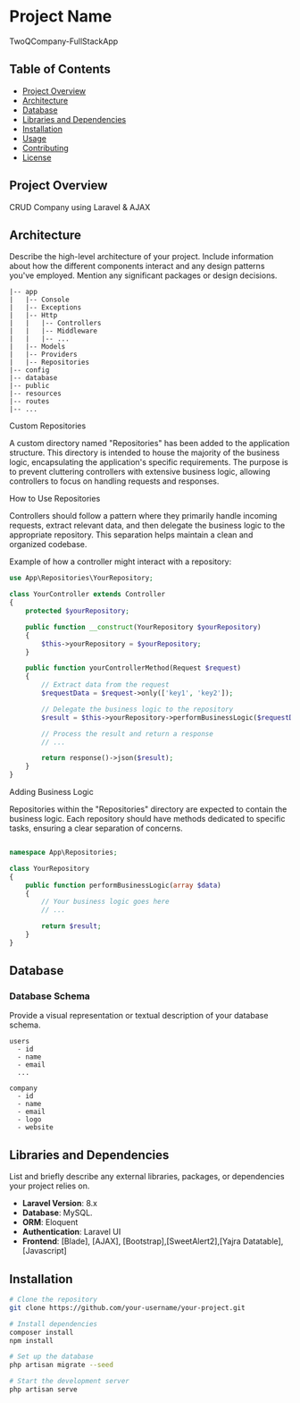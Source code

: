 # Project Name

TwoQCompany-FullStackApp

## Table of Contents

- [Project Overview](#project-overview)
- [Architecture](#architecture)
- [Database](#database)
- [Libraries and Dependencies](#libraries-and-dependencies)
- [Installation](#installation)
- [Usage](#usage)
- [Contributing](#contributing)
- [License](#license)

## Project Overview

CRUD Company using Laravel & AJAX

## Architecture

Describe the high-level architecture of your project. Include information about how the different components interact and any design patterns you've employed. Mention any significant packages or design decisions.

```plaintext
|-- app
|   |-- Console
|   |-- Exceptions
|   |-- Http
|   |   |-- Controllers
|   |   |-- Middleware
|   |   |-- ...
|   |-- Models
|   |-- Providers
|   |-- Repositories
|-- config
|-- database
|-- public
|-- resources
|-- routes
|-- ...
```

 Custom Repositories

A custom directory named "Repositories" has been added to the application structure. This directory is intended to house the majority of the business logic, encapsulating the application's specific requirements. The purpose is to prevent cluttering controllers with extensive business logic, allowing controllers to focus on handling requests and responses.

How to Use Repositories


Controllers should follow a pattern where they primarily handle incoming requests, extract relevant data, and then delegate the business logic to the appropriate repository. This separation helps maintain a clean and organized codebase.

Example of how a controller might interact with a repository:


```php
use App\Repositories\YourRepository;

class YourController extends Controller
{
    protected $yourRepository;

    public function __construct(YourRepository $yourRepository)
    {
        $this->yourRepository = $yourRepository;
    }

    public function yourControllerMethod(Request $request)
    {
        // Extract data from the request
        $requestData = $request->only(['key1', 'key2']);

        // Delegate the business logic to the repository
        $result = $this->yourRepository->performBusinessLogic($requestData);

        // Process the result and return a response
        // ...

        return response()->json($result);
    }
}
```

Adding Business Logic

Repositories within the "Repositories" directory are expected to contain the business logic. Each repository should have methods dedicated to specific tasks, ensuring a clear separation of concerns.

```php

namespace App\Repositories;

class YourRepository
{
    public function performBusinessLogic(array $data)
    {
        // Your business logic goes here
        // ...

        return $result;
    }
}
```

## Database

### Database Schema

Provide a visual representation or textual description of your database schema.

```plaintext
users
  - id
  - name
  - email
  ...

company
  - id
  - name
  - email
  - logo
  - website
```

## Libraries and Dependencies

List and briefly describe any external libraries, packages, or dependencies your project relies on.

- **Laravel Version**: 8.x
- **Database**: MySQL.
- **ORM**: Eloquent
- **Authentication**: Laravel UI
- **Frontend**: [Blade], [AJAX], [Bootstrap],[SweetAlert2],[Yajra Datatable], [Javascript]

## Installation

```bash
# Clone the repository
git clone https://github.com/your-username/your-project.git

# Install dependencies
composer install
npm install

# Set up the database
php artisan migrate --seed

# Start the development server
php artisan serve
```